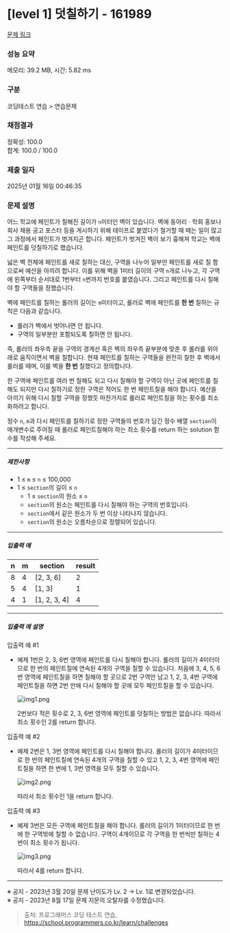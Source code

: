 # [level 1] 덧칠하기 - 161989 

[문제 링크](https://school.programmers.co.kr/learn/courses/30/lessons/161989) 

### 성능 요약

메모리: 39.2 MB, 시간: 5.82 ms

### 구분

코딩테스트 연습 > 연습문제

### 채점결과

정확성: 100.0<br/>합계: 100.0 / 100.0

### 제출 일자

2025년 01월 16일 00:46:35

### 문제 설명

<p style="user-select: auto !important;">어느 학교에 페인트가 칠해진 길이가 <code style="user-select: auto !important;">n</code>미터인 벽이 있습니다. 벽에 동아리 · 학회 홍보나 회사 채용 공고 포스터 등을 게시하기 위해 테이프로 붙였다가 철거할 때 떼는 일이 많고 그 과정에서 페인트가 벗겨지곤 합니다. 페인트가 벗겨진 벽이 보기 흉해져 학교는 벽에 페인트를 덧칠하기로 했습니다.</p>

<p style="user-select: auto !important;">넓은 벽 전체에 페인트를 새로 칠하는 대신, 구역을 나누어 일부만 페인트를 새로 칠 함으로써 예산을 아끼려 합니다. 이를 위해 벽을 1미터 길이의 구역 <code style="user-select: auto !important;">n</code>개로 나누고, 각 구역에  왼쪽부터 순서대로 1번부터 <code style="user-select: auto !important;">n</code>번까지 번호를 붙였습니다. 그리고 페인트를 다시 칠해야 할 구역들을 정했습니다.</p>

<p style="user-select: auto !important;">벽에 페인트를 칠하는 롤러의 길이는 <code style="user-select: auto !important;">m</code>미터이고, 롤러로 벽에 페인트를 <strong style="user-select: auto !important;">한 번</strong> 칠하는 규칙은 다음과 같습니다.</p>

<ul style="user-select: auto !important;">
<li style="user-select: auto !important;">롤러가 벽에서 벗어나면 안 됩니다. </li>
<li style="user-select: auto !important;">구역의 일부분만 포함되도록 칠하면 안 됩니다.</li>
</ul>

<p style="user-select: auto !important;">즉, 롤러의 좌우측 끝을 구역의 경계선 혹은 벽의 좌우측 끝부분에 맞춘 후 롤러를 위아래로 움직이면서 벽을 칠합니다. 현재 페인트를 칠하는 구역들을 완전히 칠한 후 벽에서 롤러를 떼며, 이를 벽을 <strong style="user-select: auto !important;">한 번</strong> 칠했다고 정의합니다.</p>

<p style="user-select: auto !important;">한 구역에 페인트를 여러 번 칠해도 되고 다시 칠해야 할 구역이 아닌 곳에 페인트를 칠해도 되지만 다시 칠하기로 정한 구역은 적어도 한 번 페인트칠을 해야 합니다. 예산을 아끼기 위해 다시 칠할 구역을 정했듯 마찬가지로 롤러로 페인트칠을 하는 횟수를 최소화하려고 합니다.</p>

<p style="user-select: auto !important;">정수 <code style="user-select: auto !important;">n</code>, <code style="user-select: auto !important;">m</code>과 다시 페인트를 칠하기로 정한 구역들의 번호가 담긴 정수 배열 <code style="user-select: auto !important;">section</code>이 매개변수로 주어질 때 롤러로 페인트칠해야 하는 최소 횟수를 return 하는 solution 함수를 작성해 주세요.</p>

<hr style="user-select: auto !important;">

<h5 style="user-select: auto !important;">제한사항</h5>

<ul style="user-select: auto !important;">
<li style="user-select: auto !important;">1 ≤ <code style="user-select: auto !important;">m</code> ≤ <code style="user-select: auto !important;">n</code> ≤ 100,000</li>
<li style="user-select: auto !important;">1 ≤ <code style="user-select: auto !important;">section</code>의 길이 ≤ <code style="user-select: auto !important;">n</code>

<ul style="user-select: auto !important;">
<li style="user-select: auto !important;">1 ≤ <code style="user-select: auto !important;">section</code>의 원소 ≤ <code style="user-select: auto !important;">n</code></li>
<li style="user-select: auto !important;"><code style="user-select: auto !important;">section</code>의 원소는 페인트를 다시 칠해야 하는 구역의 번호입니다.</li>
<li style="user-select: auto !important;"><code style="user-select: auto !important;">section</code>에서 같은 원소가 두 번 이상 나타나지 않습니다.</li>
<li style="user-select: auto !important;"><code style="user-select: auto !important;">section</code>의 원소는 오름차순으로 정렬되어 있습니다.</li>
</ul></li>
</ul>

<hr style="user-select: auto !important;">

<h5 style="user-select: auto !important;">입출력 예</h5>
<table class="table" style="user-select: auto !important;">
        <thead style="user-select: auto !important;"><tr style="user-select: auto !important;">
<th style="user-select: auto !important;">n</th>
<th style="user-select: auto !important;">m</th>
<th style="user-select: auto !important;">section</th>
<th style="user-select: auto !important;">result</th>
</tr>
</thead>
        <tbody style="user-select: auto !important;"><tr style="user-select: auto !important;">
<td style="user-select: auto !important;">8</td>
<td style="user-select: auto !important;">4</td>
<td style="user-select: auto !important;">[2, 3, 6]</td>
<td style="user-select: auto !important;">2</td>
</tr>
<tr style="user-select: auto !important;">
<td style="user-select: auto !important;">5</td>
<td style="user-select: auto !important;">4</td>
<td style="user-select: auto !important;">[1, 3]</td>
<td style="user-select: auto !important;">1</td>
</tr>
<tr style="user-select: auto !important;">
<td style="user-select: auto !important;">4</td>
<td style="user-select: auto !important;">1</td>
<td style="user-select: auto !important;">[1, 2, 3, 4]</td>
<td style="user-select: auto !important;">4</td>
</tr>
</tbody>
      </table>
<hr style="user-select: auto !important;">

<h5 style="user-select: auto !important;">입출력 예 설명</h5>

<p style="user-select: auto !important;">입출력 예 #1</p>

<ul style="user-select: auto !important;">
<li style="user-select: auto !important;"><p style="user-select: auto !important;">예제 1번은 2, 3, 6번 영역에 페인트를 다시 칠해야 합니다. 롤러의 길이가 4미터이므로 한 번의 페인트칠에 연속된 4개의 구역을 칠할 수 있습니다. 처음에 3, 4, 5, 6번 영역에 페인트칠을 하면 칠해야 할 곳으로 2번 구역만 남고 1, 2, 3, 4번 구역에 페인트칠을 하면 2번 만에 다시 칠해야 할 곳에 모두 페인트칠을 할 수 있습니다. </p>

<p style="user-select: auto !important;"><img src="https://grepp-programmers.s3.ap-northeast-2.amazonaws.com/files/production/7e657b3f-1e5b-4724-b053-9548b2cd17ba/img1.png" title="" alt="img1.png" style="user-select: auto !important;"></p>

<p style="user-select: auto !important;">2번보다 적은 횟수로 2, 3, 6번 영역에 페인트를 덧칠하는 방법은 없습니다. 따라서 최소 횟수인 2를 return 합니다.</p></li>
</ul>

<p style="user-select: auto !important;">입출력 예 #2</p>

<ul style="user-select: auto !important;">
<li style="user-select: auto !important;"><p style="user-select: auto !important;">예제 2번은 1, 3번 영역에 페인트를 다시 칠해야 합니다. 롤러의 길이가 4미터이므로 한 번의 페인트칠에 연속된 4개의 구역을 칠할 수 있고 1, 2, 3, 4번 영역에 페인트칠을 하면 한 번에 1, 3번 영역을 모두 칠할 수 있습니다. </p>

<p style="user-select: auto !important;"><img src="https://grepp-programmers.s3.ap-northeast-2.amazonaws.com/files/production/fb5be7bd-e792-4317-9868-f11e7aaf6f03/img2.png" title="" alt="img2.png" style="user-select: auto !important;"></p>

<p style="user-select: auto !important;">따라서 최소 횟수인 1을 return 합니다.</p></li>
</ul>

<p style="user-select: auto !important;">입출력 예 #3</p>

<ul style="user-select: auto !important;">
<li style="user-select: auto !important;"><p style="user-select: auto !important;">예제 3번은 모든 구역에 페인트칠을 해야 합니다. 롤러의 길이가 1미터이므로 한 번에 한 구역밖에 칠할 수 없습니다. 구역이 4개이므로 각 구역을 한 번씩만 칠하는 4번이 최소 횟수가 됩니다.</p>

<p style="user-select: auto !important;"><img src="https://grepp-programmers.s3.ap-northeast-2.amazonaws.com/files/production/dddf1413-d81a-4199-a8e3-f10f58c59fcc/img3.png" title="" alt="img3.png" style="user-select: auto !important;"></p>

<p style="user-select: auto !important;">따라서 4를 return 합니다.</p></li>
</ul>

<hr style="user-select: auto !important;">

<p style="user-select: auto !important;">※ 공지 - 2023년 3월 20일 문제 난이도가 Lv. 2 → Lv. 1로 변경되었습니다.<br style="user-select: auto !important;">
※ 공지 - 2023년 8월 17일 문제 지문의 오탈자를 수정했습니다.</p>


> 출처: 프로그래머스 코딩 테스트 연습, https://school.programmers.co.kr/learn/challenges